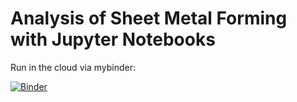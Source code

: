 # Analysis of Sheet Metal Forming with Jupyter Notebooks

Run in the cloud via mybinder:

[![Binder](https://mybinder.org/badge_logo.svg)](https://mybinder.org/v2/gh/dmpalma/sheet-metal-forming-notebooks/HEAD?labpath=index.ipynb)
